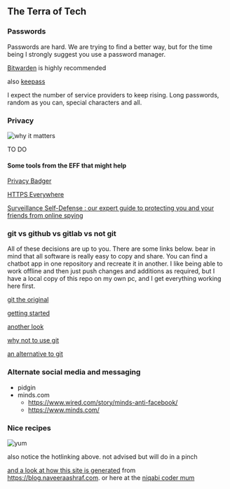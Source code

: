 ## The Terra of Tech

### Passwords

Passwords are hard. We are trying to find a better way, but for the time being I strongly suggest you use a password manager. 

[Bitwarden](https://bitwarden.com/) is highly recommended

also [keepass](https://keepass.info/)

I expect the number of service providers to keep rising. Long passwords, random as you can, special characters and all.

### Privacy

![why it matters](https://coronavirus.westerncape.gov.za/sites/coronavirus.westerncape.gov.za/files/styles/large_nocrop/public/thumbnails/image/COGTA-fake-news.jpg)

TO DO 

#### Some tools from the EFF that might help



[Privacy Badger](https://privacybadger.org/)

[HTTPS Everywhere](https://www.eff.org/https-everywhere/)



[Surveillance Self-Defense : our expert guide to protecting you and your friends from online spying](https://ssd.eff.org/)

### git vs github vs gitlab vs not git

All of these decisions are up to you. There are some links below. bear in mind that all software is really easy to copy and share.
You can find a chatbot app in one repository and recreate it in another. I like being able to work offline and then just push changes and additions as required, but I have a local copy of this repo on my own pc, and I get everything working here first.


[git the original](https://www.git-scm.com/doc)

[getting started](https://www.git-scm.com/book/en/v2/Getting-Started-What-is-Git%3F)

[another look](https://hackernoon.com/understanding-git-fcffd87c15a3)

[why not to use git](https://sqlite.org/whynotgit.html)

[an alternative to git](https://fossil-scm.org/home/doc/trunk/www/index.wiki)

### Alternate social media and messaging

- pidgin
- minds.com 
	- https://www.wired.com/story/minds-anti-facebook/
	- https://www.minds.com/



### Nice recipes 

![yum](https://blog.naveeraashraf.com/img/static-site.png)

also notice the hotlinking above. not advised but will do in a pinch

[and a look at how this site is generated](https://blog.naveeraashraf.com/posts/make-static-site-generator-with-python-2/) 
from https://blog.naveeraashraf.com. or here at the [niqabi coder mum](https://theniqabicodermum.wordpress.com/)
















